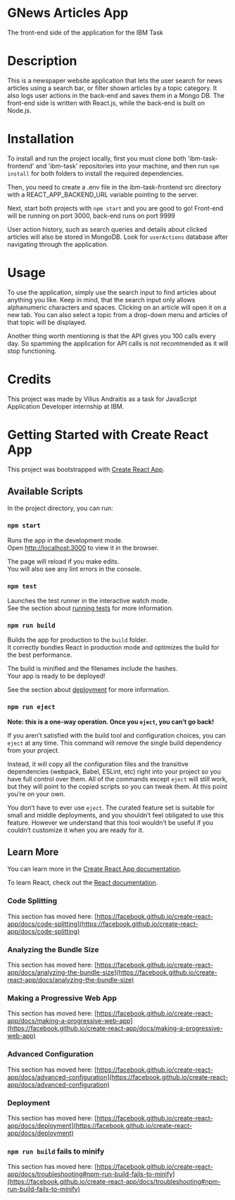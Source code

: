# GNews Articles App

The front-end side of the application for the IBM Task

# Description

This is a newspaper website application that lets the user search for news articles using a search bar, or filter shown articles by a topic category. It also logs user actions in the back-end and saves them in a Mongo DB. The front-end side is written with React.js, while the back-end is built on Node.js.

# Installation

To install and run the project locally, first you must clone both 'ibm-task-frontend' and 'ibm-task' repositories into your machine, and then run `npm install` for both folders to install the required dependencies.

Then, you need to create a .env file in the ibm-task-frontend src directory with a REACT_APP_BACKEND_URL variable pointing to the server.

Next, start both projects with `npm start` and you are good to go! Front-end will be running on port 3000, back-end runs on port 9999

User action history, such as search queries and details about clicked articles will also be stored in MongoDB. Look for `userActions` database after navigating through the application.

# Usage

To use the application, simply use the search input to find articles about anything you like. Keep in mind, that the search input only allows alphanumeric characters and spaces. Clicking on an article will open it on a new tab. You can also select a topic from a drop-down menu and articles of that topic will be displayed.

Another thing worth mentioning is that the API gives you 100 calls every day. So spamming the application for API calls is not recommended as it will stop functioning.

# Credits

This project was made by Vilius Andraitis as a task for JavaScript Application Developer internship at IBM.

#

#

# Getting Started with Create React App

This project was bootstrapped with [Create React App](https://github.com/facebook/create-react-app).

## Available Scripts

In the project directory, you can run:

### `npm start`

Runs the app in the development mode.\
Open [http://localhost:3000](http://localhost:3000) to view it in the browser.

The page will reload if you make edits.\
You will also see any lint errors in the console.

### `npm test`

Launches the test runner in the interactive watch mode.\
See the section about [running tests](https://facebook.github.io/create-react-app/docs/running-tests) for more information.

### `npm run build`

Builds the app for production to the `build` folder.\
It correctly bundles React in production mode and optimizes the build for the best performance.

The build is minified and the filenames include the hashes.\
Your app is ready to be deployed!

See the section about [deployment](https://facebook.github.io/create-react-app/docs/deployment) for more information.

### `npm run eject`

**Note: this is a one-way operation. Once you `eject`, you can’t go back!**

If you aren’t satisfied with the build tool and configuration choices, you can `eject` at any time. This command will remove the single build dependency from your project.

Instead, it will copy all the configuration files and the transitive dependencies (webpack, Babel, ESLint, etc) right into your project so you have full control over them. All of the commands except `eject` will still work, but they will point to the copied scripts so you can tweak them. At this point you’re on your own.

You don’t have to ever use `eject`. The curated feature set is suitable for small and middle deployments, and you shouldn’t feel obligated to use this feature. However we understand that this tool wouldn’t be useful if you couldn’t customize it when you are ready for it.

## Learn More

You can learn more in the [Create React App documentation](https://facebook.github.io/create-react-app/docs/getting-started).

To learn React, check out the [React documentation](https://reactjs.org/).

### Code Splitting

This section has moved here: [https://facebook.github.io/create-react-app/docs/code-splitting](https://facebook.github.io/create-react-app/docs/code-splitting)

### Analyzing the Bundle Size

This section has moved here: [https://facebook.github.io/create-react-app/docs/analyzing-the-bundle-size](https://facebook.github.io/create-react-app/docs/analyzing-the-bundle-size)

### Making a Progressive Web App

This section has moved here: [https://facebook.github.io/create-react-app/docs/making-a-progressive-web-app](https://facebook.github.io/create-react-app/docs/making-a-progressive-web-app)

### Advanced Configuration

This section has moved here: [https://facebook.github.io/create-react-app/docs/advanced-configuration](https://facebook.github.io/create-react-app/docs/advanced-configuration)

### Deployment

This section has moved here: [https://facebook.github.io/create-react-app/docs/deployment](https://facebook.github.io/create-react-app/docs/deployment)

### `npm run build` fails to minify

This section has moved here: [https://facebook.github.io/create-react-app/docs/troubleshooting#npm-run-build-fails-to-minify](https://facebook.github.io/create-react-app/docs/troubleshooting#npm-run-build-fails-to-minify)

